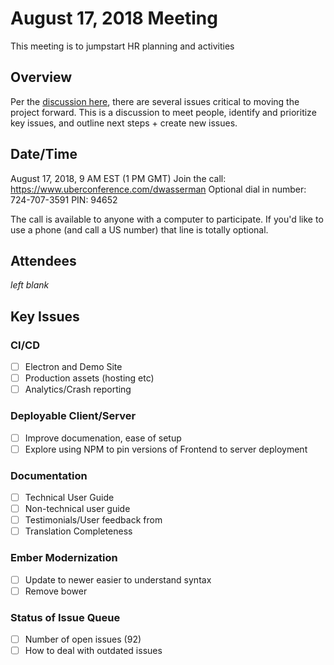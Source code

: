 # August 17, 2018 Meeting
This meeting is to jumpstart HR planning and activities

## Overview
Per the [discussion here](https://github.com/orgs/HospitalRun/teams/core-maintainers), there are several issues critical to moving the project forward. This is a discussion to meet people, identify and prioritize key issues, and outline next steps + create new issues.

## Date/Time
August 17, 2018, 9 AM EST (1 PM GMT) 
Join the call: https://www.uberconference.com/dwasserman
Optional dial in number: 724-707-3591
PIN: 94652

The call is available to anyone with a computer to participate. If you'd like to use a phone (and call a US number) that line is totally optional.

## Attendees
_left blank_

## Key Issues

### CI/CD
-[ ] Electron and Demo Site
-[ ] Production assets (hosting etc)
-[ ] Analytics/Crash reporting

### Deployable Client/Server
-[ ] Improve documenation, ease of setup
-[ ] Explore using NPM to pin versions of Frontend to server deployment

### Documentation 
-[ ] Technical User Guide
-[ ] Non-technical user guide
-[ ] Testimonials/User feedback from 
-[ ] Translation Completeness

### Ember Modernization
- [ ] Update to newer easier to understand syntax
- [ ] Remove bower

### Status of Issue Queue
- [ ] Number of open issues (92)
- [ ] How to deal with outdated issues
